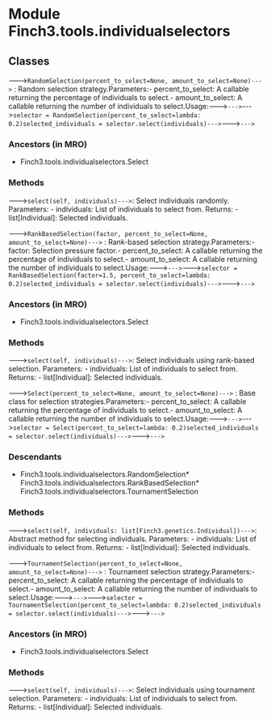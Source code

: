 Module Finch3.tools.individualselectors
=======================================

Classes
-------

--->`RandomSelection(percent_to_select=None, amount_to_select=None)--->`
:   Random selection strategy.Parameters:- percent_to_select: A callable returning the percentage of individuals to select.- amount_to_select: A callable returning the number of individuals to select.Usage:--->`--->`--->`selector = RandomSelection(percent_to_select=lambda: 0.2)selected_individuals = selector.select(individuals)--->`--->`--->`
### Ancestors (in MRO)
* Finch3.tools.individualselectors.Select
### Methods
--->`select(self, individuals)--->`:   Select individuals randomly.        Parameters:    - individuals: List of individuals to select from.        Returns:    - list[Individual]: Selected individuals.

--->`RankBasedSelection(factor, percent_to_select=None, amount_to_select=None)--->`
:   Rank-based selection strategy.Parameters:- factor: Selection pressure factor.- percent_to_select: A callable returning the percentage of individuals to select.- amount_to_select: A callable returning the number of individuals to select.Usage:--->`--->`--->`selector = RankBasedSelection(factor=1.5, percent_to_select=lambda: 0.2)selected_individuals = selector.select(individuals)--->`--->`--->`
### Ancestors (in MRO)
* Finch3.tools.individualselectors.Select
### Methods
--->`select(self, individuals)--->`:   Select individuals using rank-based selection.        Parameters:    - individuals: List of individuals to select from.        Returns:    - list[Individual]: Selected individuals.

--->`Select(percent_to_select=None, amount_to_select=None)--->`
:   Base class for selection strategies.Parameters:- percent_to_select: A callable returning the percentage of individuals to select.- amount_to_select: A callable returning the number of individuals to select.Usage:--->`--->`--->`selector = Select(percent_to_select=lambda: 0.2)selected_individuals = selector.select(individuals)--->`--->`--->`
### Descendants
* Finch3.tools.individualselectors.RandomSelection* Finch3.tools.individualselectors.RankBasedSelection* Finch3.tools.individualselectors.TournamentSelection
### Methods
--->`select(self, individuals: list[Finch3.genetics.Individual])--->`:   Abstract method for selecting individuals.        Parameters:    - individuals: List of individuals to select from.        Returns:    - list[Individual]: Selected individuals.

--->`TournamentSelection(percent_to_select=None, amount_to_select=None)--->`
:   Tournament selection strategy.Parameters:- percent_to_select: A callable returning the percentage of individuals to select.- amount_to_select: A callable returning the number of individuals to select.Usage:--->`--->`--->`selector = TournamentSelection(percent_to_select=lambda: 0.2)selected_individuals = selector.select(individuals)--->`--->`--->`
### Ancestors (in MRO)
* Finch3.tools.individualselectors.Select
### Methods
--->`select(self, individuals)--->`:   Select individuals using tournament selection.        Parameters:    - individuals: List of individuals to select from.        Returns:    - list[Individual]: Selected individuals.
